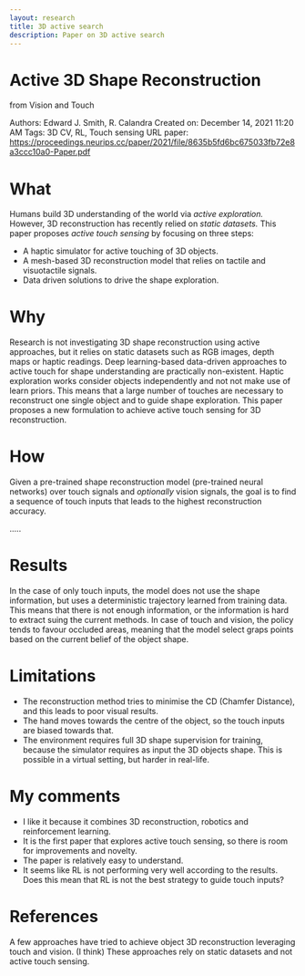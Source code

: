 ```yaml
---
layout: research
title: 3D active search
description: Paper on 3D active search
---
```


# Active 3D Shape Reconstruction
from Vision and Touch

Authors: Edward J. Smith, R. Calandra
Created on: December 14, 2021 11:20 AM
Tags: 3D CV, RL, Touch sensing
URL paper: https://proceedings.neurips.cc/paper/2021/file/8635b5fd6bc675033fb72e8a3ccc10a0-Paper.pdf

# **What**

Humans build 3D understanding of the world via *active exploration.* However, 3D reconstruction has recently relied on *static datasets.* This paper proposes *active touch sensing* by focusing on three steps:

- A haptic simulator for active touching of 3D objects.
- A mesh-based 3D reconstruction model that relies on tactile and visuotactile signals.
- Data driven solutions to drive the shape exploration.

# **Why**

Research is not investigating 3D shape reconstruction using active approaches, but it relies on static datasets such as RGB images, depth maps or haptic readings. Deep learning-based data-driven approaches to active touch for shape understanding are practically non-existent. Haptic exploration works consider objects independently and not not make use of learn priors. This means that a large number of touches are necessary to reconstruct one single object and to guide shape exploration. This paper proposes a new formulation to achieve active touch sensing for 3D reconstruction.

# How

Given a pre-trained shape reconstruction model (pre-trained neural networks) over touch signals and *optionally* vision signals, the goal is to find a sequence of touch inputs that leads to the highest reconstruction accuracy.

.....

# Results

In the case of only touch inputs, the model does not use the shape information, but uses a deterministic trajectory learned from training data. This means that there is not enough information, or the information is hard to extract suing the current methods. In case of touch and vision, the policy tends to favour occluded areas, meaning that the model select graps points based on the current belief of the object shape.

# Limitations

- The reconstruction method tries to minimise the CD (Chamfer Distance), and this leads to poor visual results.
- The hand moves towards the centre of the object, so the touch inputs are biased towards that.
- The environment requires full 3D shape supervision for training, because the simulator requires as input the 3D objects shape. This is possible in a virtual setting, but harder in real-life.

# My comments

- I like it because it combines 3D reconstruction, robotics and reinforcement learning.
- It is the first paper that explores active touch sensing, so there is room for improvements and novelty.
- The paper is relatively easy to understand.
- It seems like RL is not performing very well according to the results. Does this mean that RL is not the best strategy to guide touch inputs?

# References

A few approaches have tried to achieve object 3D reconstruction leveraging touch and vision. (I think) These approaches rely on static datasets and not active touch sensing.